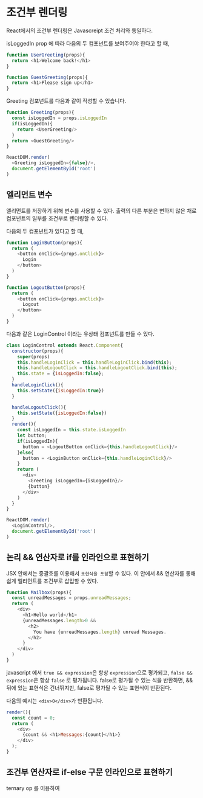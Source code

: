 # 조건부 렌더링

React에서의 조건부 렌더링은 Javascreipt 조건 처리와 동일하다.

isLoggedIn prop 에 따라 다음의 두 컴포넌트를 보여주어야 한다고 할 때,

```javascript
function UserGreeting(props){
  return <h1>Welcome back!</h1>
}

function GuestGreeting(props){
  return <h1>Please sign up</h1>
}
```

Greeting 컴포넌트를 다음과 같이 작성할 수 있습니다.

```javascript
function Greeting(props){
  const isLoggedIn = props.isLoggedIn
  if(isLoggedIn){
    return <UserGreeting/>
  }
  return <GuestGreeting/>
}

ReactDOM.render(
  <Greeting isLoggedIn={false}/>,
  document.getElementById('root')
)
```

## 엘리먼트 변수

엘리먼트를 저장하기 위해 변수를 사용할 수 있다. 출력의 다른 부분은 변하지 않은 채로 컴포넌트의 일부를 조건부로 렌더링할 수 있다.

다음의 두 컴포넌트가 있다고 할 때,
```javascript
function LoginButton(props){
  return (
    <button onClick={props.onClick}>
      Login
    </button>
  )
}

function LogoutButton(props){
  return (
    <button onClick={props.onClick}>
      Logout
    </button>
  )
}
```
다음과 같은 LoginControl 이라는 유상태 컴포넌트를 만들 수 있다.
```javascript
class LoginControl extends React.Component{
  constructor(props){
    super(props)
    this.handleLoginClick = this.handleLoginClick.bind(this);
    this.handleLogoutClick = this.handleLogoutClick.bind(this);
    this.state = {isLoggedIn:false};
  }
  handleLoginClick(){
    this.setState({isLoggedIn:true})
  }

  handleLogoutClick(){
    this.setState({isLoggedIn:false})
  }
  render(){
    const isLoggedIn = this.state.isLoggedIn
    let button;
    if(isLoggedIn){
      button = <LogoutButton onClick={this.handleLogoutClick}/>
    }else{
      button = <LoginButton onClick={this.handleLoginClick}/>
    }
    return (
      <div>
        <Greeting isLoggedIn={isLoggedIn}/>
        {button}
      </div>
    )
  }
}

ReactDOM.render(
  <LoginControl/>,
  document.getElementById('root')
)
```

## 논리 && 연산자로 if를 인라인으로 표현하기

JSX 안에서는 중괄호를 이용해서 `표현식을 포함`할 수 있다. 이 안에서 && 연산자를 통해 쉽게 엘리먼트를 조건부로 삽입할 수 있다.

```javascript
function Mailbox(props){
  const unreadMessages = props.unreadMessages;
  return (
    <div>
      <h1>Hello world</h1>
      {unreadMessages.length>0 &&
        <h2>
          You have {unreadMessages.length} unread Messages.
        </h2>
      }
    </div>
  )
}
```

javascript 에서 `true && expression`은 항상 `expression`으로 평가되고, `false && expression`은 항상 `false` 로 평가됩니다. false로 평가될 수 있는 식을 반환하면, && 뒤에 있는 표현식은 건너뛰지만, false로 평가될 수 있는 표현식이 반환된다.

다음의 예시는 `<div>0</div>`가 반환됩니다.

```javascript
render(){
  const count = 0;
  return (
    <div>
      {count && <h1>Messages:{count}</h1>}
    </div>
  );
}
```

## 조건부 연산자로 if-else 구문 인라인으로 표현하기

ternary op 를 이용하여 